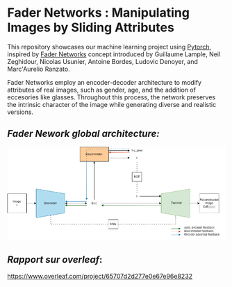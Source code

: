 # Fader Networks : Manipulating Images by Sliding Attributes

This repository showcases our machine learning project using [Pytorch](https://pytorch.org/), inspired by [Fader Networks](https://arxiv.org/abs/1706.00409) concept introduced by Guillaume Lample, Neil Zeghidour, Nicolas Usunier, Antoine Bordes, Ludovic Denoyer, and Marc'Aurelio Ranzato.

Fader Networks employ an encoder-decoder architecture to modify attributes of real images, such as gender, age, and the addition of eccesories like glasses. Throughout this process, the network preserves the intrinsic character of the image while generating diverse and realistic versions.

## *Fader Nework global architecture:*

![Alt Text](Results/architecture.png "Main architecture : Encoder, decoder and discriminator")



## *Rapport sur overleaf*:
https://www.overleaf.com/project/65707d2d277e0e67e96e8232
